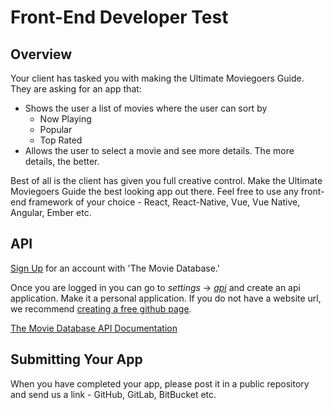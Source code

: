 # Front-End Developer Test

## Overview

Your client has tasked you with making the Ultimate Moviegoers Guide. They are asking for an app that:

* Shows the user a list of movies where the user can sort by
  * Now Playing
  * Popular
  * Top Rated
* Allows the user to select a movie and see more details. The more details, the better.

Best of all is the client has given you full creative control.
Make the Ultimate Moviegoers Guide the best looking app out there.
Feel free to use any front-end framework of your choice - React, React-Native, Vue, Vue Native, Angular, Ember etc.

## API

[Sign Up](https://www.themoviedb.org/account/signup) for an account with 'The Movie Database.'

Once you are logged in you can go to _settings_ -> [_api_](https://www.themoviedb.org/settings/api) and create an api application.
Make it a personal application. If you do not have a website url, we recommend [creating a free github page](https://pages.github.com/).

[The Movie Database API Documentation](https://developers.themoviedb.org/3/getting-started/introduction)

## Submitting Your App
When you have completed your app, please post it in a public repository and send us a link - GitHub, GitLab, BitBucket etc.

